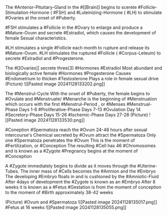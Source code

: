 The #Anterior-Pituitary-Gland in the #[[Brain]] begins to scerete #Follicle-Stimulation-Hormone ( #FSH) and #Luteinizing-Hormone ( #LH) to stimulate #Ovaries at the onset of #Puberty.

#FSH stimulates a #Follicle in the #Ovary to enlarge and produce a #Mature-Ovum and secrete #Estradiol, which causes the development of female Sexual characteristics.

#LH stimulates a single #Follicle each month to rupture and release its #Mature-Ovum.
	#LH stimulates the ruptured #Follicle ( #Corpus-Leteum) to secrete #Estradiol and #Progesterone.

The #[[Ovaries]] secrete three(3) #Hormones 
	#Estradiol 
		Most abundant and biologically active female #Hormones 
	#Progesterone 
		Causes #Endometrium to thicken
	#Testosterone 
		Plays a role in female sexual drive
	(Picture)
		![[Pasted image 20241128133202.png]]

The #Menstrul-Cycle 
	With the onset of #Puberty, the female begins to #Ovulate and #Menstruate/
	#Menarche is the beginning of #Menstruation which occurs with the first #Menstrul-Period , or #Menses 
	#Menstrual-Phase
		Days 1-6
	#Proliferative-Phase
		Days 7-13
	#Ovulation 
		Day 14
	#Secretory-Phase
		Days 15-26
	#Ischemic-Phase
		Days 27-28
	(Picture)
		![[Pasted image 20241128133530.png]]

#Coneption
	#Spermatoza reach the #Ovum 24-48 hours after sexual intercourse's
	Chemical secreted by #Ovum attract the #Spermatoza 
	Only one #Spermatoza penetrates the #Ovum 
		This is the moment of #Fertilization, or #Conception
	The resulting #Cell has 46 #Chromosomes and is known as a #Zygote 
	#Pregnancy begins at the moment of #Conception 

A #Zygote immediately begins to divide as it moves through the #Uterine-Tubes.
	The inner mass of #Cells becomes the #Amnion and the #Embryo
	The developing #Embryo floats in and is cushioned by the #Amniotic-Fluid
	After 4days of development the #Zygote is known as an #Embryo 
	After 8 weeks it is known as a #Fetus 
	#Gestation is from the moment of conception to the moment of #Birth approximately 38-42 weeks

(Picture)
	#Ovum and #Spermatoza
		![[Pasted image 20241128135017.png]]
	#Fetus at 16 weeks
		![[Pasted image 20241128135055.png]]






























































